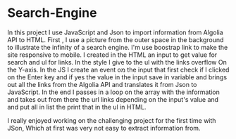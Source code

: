 # Search-Engine
In this project I use JavaScript and Json to import information from Algolia API to HTML.
First , I use a picture from the outer space in the background to illustrate the infinity of a search engine.
I'm use boostrap link to make the site responsive to mobile.
I created in the HTML an input to get value for search and ul for links.
In the style I give to the ul with the links overflow On the Y-axis.
In the JS I create an event oמ the input that first check if I clicked on the Enter key and if yes 
the value in the input save in variable and brings out all the links from the Algolia API and 
translates it from Json to JavaScript.
In the end I passes in a loop on the array with the information and takes out from there the url links 
depending on the input's value and and put all in list the print that in the ul in HTML.

I really enjoyed working on the challenging project for the first time with JSon, Which at first was very not easy to extract information from. 
